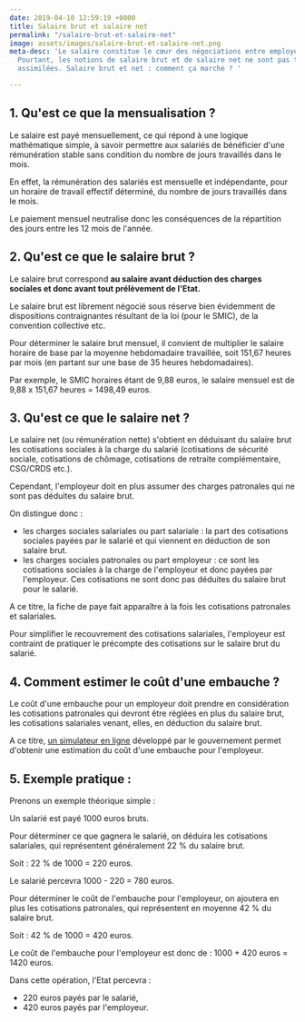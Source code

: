 ```yaml
---
date: 2019-04-10 12:59:19 +0000
title: Salaire brut et salaire net
permalink: "/salaire-brut-et-salaire-net"
image: assets/images/salaire-brut-et-salaire-net.png
meta-desc: 'Le salaire constitue le cœur des négociations entre employeur et salarié.
  Pourtant, les notions de salaire brut et de salaire net ne sont pas toujours bien
  assimilées. Salaire brut et net : comment ça marche ? '

---
```

## 1. Qu'est ce que la mensualisation ?

Le salaire est payé mensuellement, ce qui répond à une logique mathématique simple, à savoir permettre aux salariés de bénéficier d'une rémunération stable sans condition du nombre de jours travaillés dans le mois.

En effet, la rémunération des salariés est mensuelle et indépendante, pour un horaire de travail effectif déterminé, du nombre de jours travaillés dans le mois.

Le paiement mensuel neutralise donc les conséquences de la répartition des jours entre les 12 mois de l'année.

## 2. Qu'est ce que le salaire brut ?

Le salaire brut correspond **au salaire avant déduction des charges sociales et donc avant tout prélèvement de l'Etat.**

Le salaire brut est librement négocié sous réserve bien évidemment de dispositions contraignantes résultant de la loi (pour le SMIC), de la convention collective etc.

Pour déterminer le salaire brut mensuel, il convient de multiplier le salaire horaire de base par la moyenne hebdomadaire travaillée, soit 151,67 heures par mois (en partant sur une base de 35 heures hebdomadaires).

Par exemple, le SMIC horaires étant de 9,88 euros, le salaire mensuel est de 9,88 x 151,67 heures = 1498,49 euros.

## 3. Qu'est ce que le salaire net ?

Le salaire net (ou rémunération nette) s'obtient en déduisant du salaire brut les cotisations sociales à la charge du salarié (cotisations de sécurité sociale, cotisations de chômage, cotisations de retraite complémentaire, CSG/CRDS etc.).

Cependant, l'employeur doit en plus assumer des charges patronales qui ne sont pas déduites du salaire brut.

On distingue donc :

* les charges sociales salariales ou part salariale : la part des cotisations sociales payées par le salarié et qui viennent en déduction de son salaire brut.
* les charges sociales patronales ou part employeur : ce sont les cotisations sociales à la charge de l'employeur et donc payées par l'employeur. Ces cotisations ne sont donc pas déduites du salaire brut pour le salarié.

A ce titre, la fiche de paye fait apparaître à la fois les cotisations patronales et salariales.

Pour simplifier le recouvrement des cotisations salariales, l'employeur est contraint de pratiquer le précompte des cotisations sur le salaire brut du salarié.

## 4. Comment estimer le coût d'une embauche ?

Le coût d'une embauche pour un employeur doit prendre en considération les cotisations patronales qui devront être réglées en plus du salaire brut, les cotisations salariales venant, elles, en déduction du salaire brut.

A ce titre, [un simulateur en ligne](https://embauche.beta.gouv.fr/) développé par le gouvernement permet d'obtenir une estimation du coût d'une embauche pour l'employeur.

## 5. Exemple pratique :

Prenons un exemple théorique simple :

Un salarié est payé 1000 euros bruts.

Pour déterminer ce que gagnera le salarié, on déduira les cotisations salariales, qui représentent généralement 22 % du salaire brut.

Soit : 22 % de 1000 = 220 euros.

Le salarié percevra 1000 - 220 = 780 euros.

Pour déterminer le coût de l'embauche pour l'employeur, on ajoutera en plus les cotisations patronales, qui représentent en moyenne 42 % du salaire brut.

Soit : 42 % de 1000 = 420 euros.

Le coût de l'embauche pour l'employeur est donc de : 1000 + 420 euros = 1420 euros.

Dans cette opération, l'Etat percevra :

* 220 euros payés par le salarié,
* 420 euros payés par l'employeur.